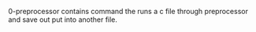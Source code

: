 0-preprocessor contains command the runs a c file through preprocessor and save out put into another file.
